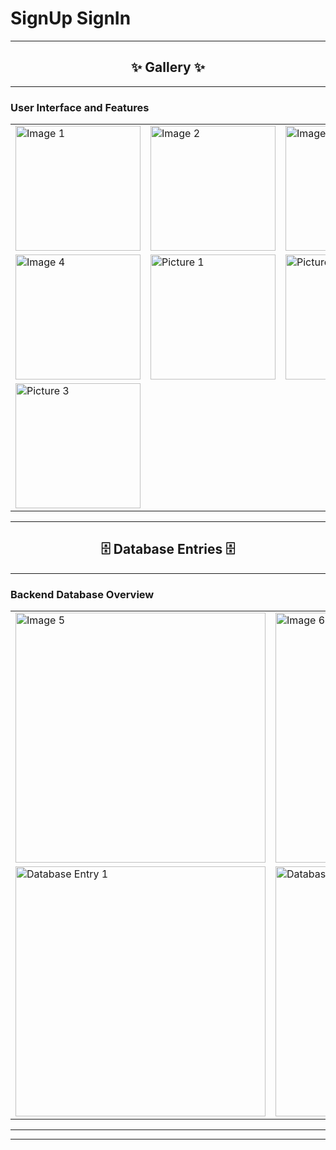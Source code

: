 # **SignUp SignIn**

---

<div align="center">

## ✨ **Gallery** ✨

</div>

---

### **User Interface and Features**

<div align="center">
  <table>
    <tr>
      <td><img src="https://github.com/user-attachments/assets/48b37b99-c581-44e7-82c3-64b8b5819b2d" alt="Image 1" width="200"/></td>
      <td><img src="https://github.com/user-attachments/assets/34d319d1-3bb7-4a50-bcc0-ee57efef4a3c" alt="Image 2" width="200"/></td>
      <td><img src="https://github.com/user-attachments/assets/7969aff0-771c-400e-afa8-aee93243a5be" alt="Image 3" width="200"/></td>
    </tr>
    <tr>
      <td><img src="https://github.com/user-attachments/assets/1e256bd5-4c16-48d1-80fe-7b2a5706eb19" alt="Image 4" width="200"/></td>
      <td><img src="https://github.com/user-attachments/assets/b6770155-0f2e-497d-812b-2484ecba6b2f" alt="Picture 1" width="200"/></td>
      <td><img src="https://github.com/user-attachments/assets/12914b85-f905-423f-b194-dcde0501ac3d" alt="Picture 2" width="200"/></td>
    </tr>
    <tr>
      <td><img src="https://github.com/user-attachments/assets/7439662e-7c7b-4ff8-bf89-aba4a6e1e44a" alt="Picture 3" width="200"/></td>
    </tr>
  </table>
</div>

---

<div align="center">

## 🗄️ **Database Entries** 🗄️

</div>

---

### **Backend Database Overview**

<div align="center">
  <table>
    <tr>
      <td><img src="https://github.com/user-attachments/assets/84f95bf7-6644-4bfd-ac20-20ffa1280b9b" alt="Image 5" width="400"/></td>
      <td><img src="https://github.com/user-attachments/assets/1ef0954d-b53e-4bcc-93aa-9097dade2a9c" alt="Image 6" width="400"/></td>
    </tr>
    <tr>
      <td><img src="https://github.com/user-attachments/assets/e4eaba6b-6a05-46db-893b-39a1b9bd8584" alt="Database Entry 1" width="400"/></td>
      <td><img src="https://github.com/user-attachments/assets/e95da27b-8d5f-49ae-97cf-4b8b562d6ef6" alt="Database Entry 2" width="400"/></td>
    </tr>
  </table>
</div>

---
---
